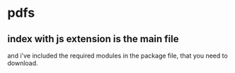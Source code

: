 # pdfs

## index with js extension is the main file

and i've included the required modules in the package file, that you need to download.
